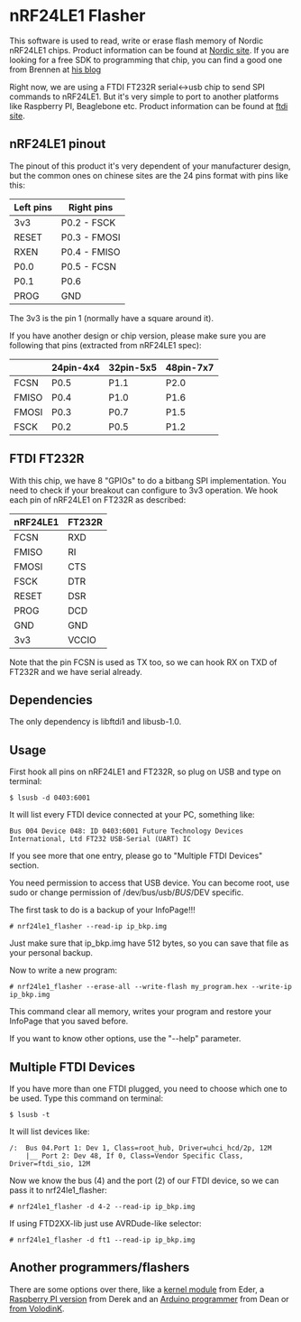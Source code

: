 nRF24LE1 Flasher
================

This software is used to read, write or erase flash memory of Nordic nRF24LE1
chips. Product information can be found at [Nordic site][1].
If you are looking for a free SDK to programming that chip, you can find a good
one from Brennen at [his blog][2]

Right now, we are using a FTDI FT232R serial<->usb chip to send SPI commands to
nRF24LE1. But it's very simple to port to another platforms like Raspberry PI,
Beaglebone etc. Product information can be found at [ftdi site][3].


nRF24LE1 pinout
---------------

The pinout of this product it's very dependent of your manufacturer design, but
the common ones on chinese sites are the 24 pins format with pins like this:

|Left pins|  Right pins  |
|---------|--------------|
|   3v3   | P0.2 - FSCK  |
|   RESET | P0.3 - FMOSI |
|   RXEN  | P0.4 - FMISO |
|   P0.0  | P0.5 - FCSN  |
|   P0.1  | P0.6         |
|   PROG  | GND          |

The 3v3 is the pin 1 (normally have a square around it).

If you have another design or chip version, please make sure you are following
that pins (extracted from nRF24LE1 spec):

|       | 24pin-4x4 | 32pin-5x5 | 48pin-7x7 |
|-------|-----------|-----------|-----------|
| FCSN  |    P0.5   |    P1.1   |    P2.0   |
| FMISO |    P0.4   |    P1.0   |    P1.6   |
| FMOSI |    P0.3   |    P0.7   |    P1.5   |
| FSCK  |    P0.2   |    P0.5   |    P1.2   |


FTDI FT232R
-----------

With this chip, we have 8 "GPIOs" to do a bitbang SPI implementation. You need
to check if your breakout can configure to 3v3 operation.
We hook each pin of nRF24LE1 on FT232R as described:

| nRF24LE1 | FT232R |
|----------|--------|
|   FCSN   |   RXD  |
|   FMISO  |   RI   |
|   FMOSI  |   CTS  |
|   FSCK   |   DTR  |
|   RESET  |   DSR  |
|   PROG   |   DCD  |
|   GND    |   GND  |
|   3v3    |  VCCIO |

Note that the pin FCSN is used as TX too, so we can hook RX on TXD of FT232R and
we have serial already.


Dependencies
------------

The only dependency is libftdi1 and libusb-1.0.


Usage
-----

First hook all pins on nRF24LE1 and FT232R, so plug on USB and type on terminal:

```
$ lsusb -d 0403:6001
```

It will list every FTDI device connected at your PC, something like:

```
Bus 004 Device 048: ID 0403:6001 Future Technology Devices International, Ltd FT232 USB-Serial (UART) IC 
```

If you see more that one entry, please go to "Multiple FTDI Devices" section.

You need permission to access that USB device. You can become root, use sudo or
change permission of /dev/bus/usb/$BUS/$DEV specific.

The first task to do is a backup of your InfoPage!!!

```
# nrf24le1_flasher --read-ip ip_bkp.img
```

Just make sure that ip_bkp.img have 512 bytes, so you can save that file as your
personal backup.

Now to write a new program:

```
# nrf24le1_flasher --erase-all --write-flash my_program.hex --write-ip ip_bkp.img
```

This command clear all memory, writes your program and restore your InfoPage
that you saved before.

If you want to know other options, use the "--help" parameter.


Multiple FTDI Devices
---------------------

If you have more than one FTDI plugged, you need to choose which one to be used.
Type this command on terminal:

```
$ lsusb -t
```

It will list devices like:

```
/:  Bus 04.Port 1: Dev 1, Class=root_hub, Driver=uhci_hcd/2p, 12M
    |__ Port 2: Dev 48, If 0, Class=Vendor Specific Class, Driver=ftdi_sio, 12M
```

Now we know the bus (4) and the port (2) of our FTDI device, so we can pass it
to nrf24le1_flasher:

```
# nrf24le1_flasher -d 4-2 --read-ip ip_bkp.img
```

If using FTD2XX-lib just use AVRDude-like selector:

```
# nrf24le1_flasher -d ft1 --read-ip ip_bkp.img
```

Another programmers/flashers
----------------------------

There are some options over there, like a [kernel module][4] from Eder, a
[Raspberry PI version][5] from Derek and an [Arduino programmer][6] from Dean or [from VolodinK][7].


[1]: http://www.nordicsemi.com/eng/Products/2.4GHz-RF/nRF24LE1
[2]: http://blog.diyembedded.com/2010/06/nrf24le1-sdk-for-sdcc.html
[3]: http://www.ftdichip.com/Products/ICs/FT232R.htm
[4]: https://github.com/hltrd/nrf24le1
[5]: https://github.com/derekstavis/nrf24le1-libbcm2835
[6]: https://github.com/DeanCording/nRF24LE1_Programmer
[7]: https://github.com/volodink/nrfFlasher


